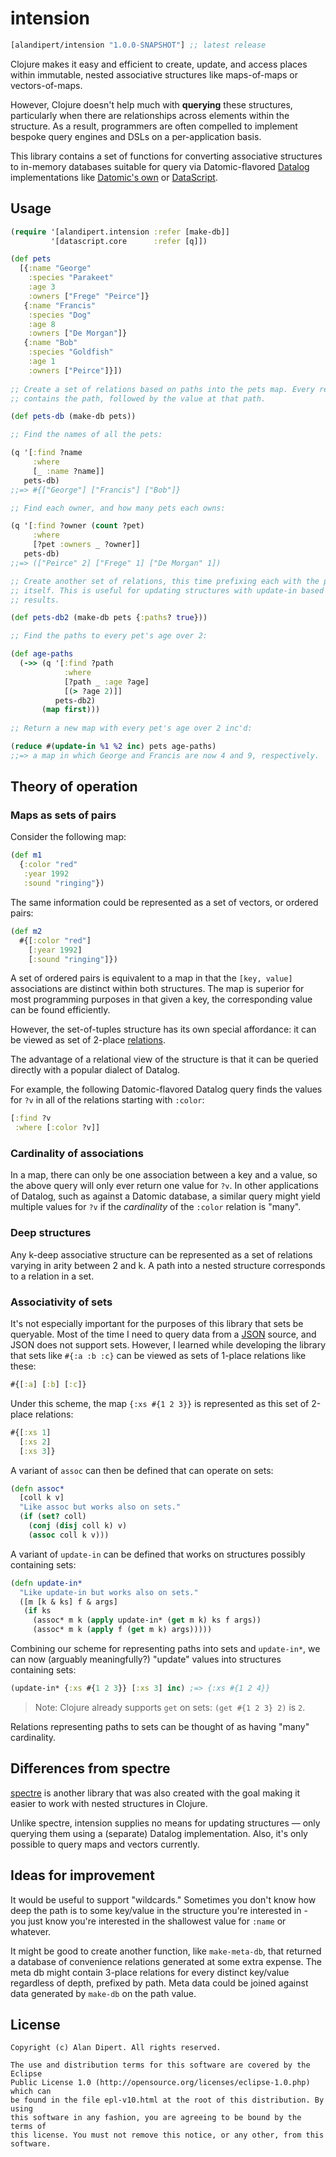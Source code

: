 # intension

[](dependency)
```clojure
[alandipert/intension "1.0.0-SNAPSHOT"] ;; latest release
```
[](/dependency)

Clojure makes it easy and efficient to create, update, and access places within
immutable, nested associative structures like maps-of-maps or vectors-of-maps.

However, Clojure doesn't help much with **querying** these structures,
particularly when there are relationships across elements within the structure.
As a result, programmers are often compelled to implement bespoke query engines
and DSLs on a per-application basis.

This library contains a set of functions for converting associative structures
to in-memory databases suitable for query via Datomic-flavored [Datalog][0]
implementations like [Datomic's own][1] or [DataScript][2].

## Usage

```clojure
(require '[alandipert.intension :refer [make-db]]
         '[datascript.core      :refer [q]])

(def pets
  [{:name "George"
    :species "Parakeet"
    :age 3
    :owners ["Frege" "Peirce"]}
   {:name "Francis"
    :species "Dog"
    :age 8
    :owners ["De Morgan"]}
   {:name "Bob"
    :species "Goldfish"
    :age 1
    :owners ["Peirce"]}])
    
;; Create a set of relations based on paths into the pets map. Every relation
;; contains the path, followed by the value at that path.

(def pets-db (make-db pets))

;; Find the names of all the pets:

(q '[:find ?name
     :where
     [_ :name ?name]]
   pets-db)
;;=> #{["George"] ["Francis"] ["Bob"]}

;; Find each owner, and how many pets each owns:

(q '[:find ?owner (count ?pet)
     :where
     [?pet :owners _ ?owner]]
   pets-db)
;;=> (["Peirce" 2] ["Frege" 1] ["De Morgan" 1])

;; Create another set of relations, this time prefixing each with the path
;; itself. This is useful for updating structures with update-in based on query
;; results.

(def pets-db2 (make-db pets {:paths? true}))

;; Find the paths to every pet's age over 2:

(def age-paths
  (->> (q '[:find ?path
            :where
            [?path _ :age ?age]
            [(> ?age 2)]]
          pets-db2)
       (map first)))
     
;; Return a new map with every pet's age over 2 inc'd:

(reduce #(update-in %1 %2 inc) pets age-paths)
;;=> a map in which George and Francis are now 4 and 9, respectively.
```

## Theory of operation

### Maps as sets of pairs

Consider the following map:

```clojure
(def m1
  {:color "red"
   :year 1992
   :sound "ringing"})
```

The same information could be represented as a set of vectors, or ordered pairs:

```clojure
(def m2
  #{[:color "red"]
    [:year 1992]
    [:sound "ringing"]})
```

A set of ordered pairs is equivalent to a map in that the `[key, value]`
associations are distinct within both structures. The map is superior for most
programming purposes in that given a key, the corresponding value can be found
efficiently.

However, the set-of-tuples structure has its own special affordance: it can be
viewed as set of 2-place [relations][3].

The advantage of a relational view of the structure is that it can be
queried directly with a popular dialect of Datalog.

For example, the following Datomic-flavored Datalog query finds the values for
`?v` in all of the relations starting with `:color`:

```clojure
[:find ?v
 :where [:color ?v]]
```

### Cardinality of associations

In a map, there can only be one association between a key and a value, so the
above query will only ever return one value for `?v`.  In other applications of
Datalog, such as against a Datomic database, a similar query might yield multiple
values for `?v` if the *cardinality* of the `:color` relation is "many".

### Deep structures

Any k-deep associative structure can be represented as a set of relations
varying in arity between 2 and k.  A path into a nested structure corresponds to
a relation in a set.

### Associativity of sets

It's not especially important for the purposes of this library that sets be
queryable. Most of the time I need to query data from a [JSON][5] source, and JSON
does not support sets. However, I learned while developing the
library that sets like `#{:a :b :c}` can be viewed as sets of 1-place relations
like these:

```clojure
#{[:a] [:b] [:c]}
```

Under this scheme, the map `{:xs #{1 2 3}}` is represented as this set of
2-place relations:

```clojure
#{[:xs 1] 
  [:xs 2]
  [:xs 3]}
```

A variant of `assoc` can then be defined that can operate on sets:

```clojure
(defn assoc* 
  [coll k v]
  "Like assoc but works also on sets."
  (if (set? coll)
    (conj (disj coll k) v)
    (assoc coll k v)))
```

A variant of `update-in` can be defined that works on structures
possibly containing sets:

```clojure
(defn update-in*
  "Like update-in but works also on sets."
  ([m [k & ks] f & args]
   (if ks
     (assoc* m k (apply update-in* (get m k) ks f args))
     (assoc* m k (apply f (get m k) args)))))
```

Combining our scheme for representing paths into sets and `update-in*`, we can
now (arguably meaningfully?) "update" values into structures containing sets:

```clojure
(update-in* {:xs #{1 2 3}} [:xs 3] inc) ;=> {:xs #{1 2 4}}
```

> Note: Clojure already supports `get` on sets: `(get #{1 2 3} 2)` is `2`.

Relations representing paths to sets can be thought of as having "many"
cardinality.

## Differences from spectre

[spectre][6] is another library that was also created with the goal making it
easier to work with nested structures in Clojure.

Unlike spectre, intension supplies no means for updating structures — only
querying them using a (separate) Datalog implementation.  Also, it's only
possible to query maps and vectors currently.

## Ideas for improvement

It would be useful to support "wildcards."  Sometimes you don't know how deep
the path is to some key/value in the structure you're interested in - you just
know you're interested in the shallowest value for `:name` or whatever.

It might be good to create another function, like `make-meta-db`, that returned
a database of convenience relations generated at some extra expense. The meta db
might contain 3-place relations for every distinct key/value regardless of
depth, prefixed by path. Meta data could be joined against data generated by
`make-db` on the path value.

[0]: https://en.wikipedia.org/wiki/Datalog
[1]: http://docs.datomic.com/query.html
[2]: https://github.com/tonsky/datascript
[3]: https://en.wikipedia.org/wiki/Relation_(database)
[4]: https://en.wikipedia.org/wiki/Unification_(computer_science)
[5]: https://en.wikipedia.org/wiki/JSON
[6]: https://github.com/nathanmarz/specter

## License

```
Copyright (c) Alan Dipert. All rights reserved.

The use and distribution terms for this software are covered by the Eclipse
Public License 1.0 (http://opensource.org/licenses/eclipse-1.0.php) which can
be found in the file epl-v10.html at the root of this distribution. By using
this software in any fashion, you are agreeing to be bound by the terms of
this license. You must not remove this notice, or any other, from this software.
```
